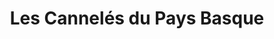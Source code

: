 ---
title: "Les Cannelés du Pays Basque"
url: /saint-jean-pied-de-port/les-canneles-du-pays-basque/
shop: pâtisserie
---